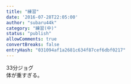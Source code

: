 ```yaml
---
title: "練習"
date: '2016-07-28T22:05:00'
author: "subaru44k"
category: "練習(中)"
status: "publish"
allowComments: true
convertBreaks: false
entryHash: "031094af1a2681c634f87cef6dbf0217"
---
```

33分ジョグ<br>
体が重すぎる。
